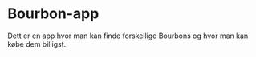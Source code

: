 # Bourbon-app
Dett er en app hvor man kan finde forskellige Bourbons og hvor man kan købe dem billigst.
